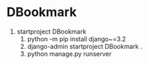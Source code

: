 # DBookmark
1. startproject DBookmark
   1. python -m pip install django~=3.2
   2. django-admin startproject DBookmark .
   3. python manage.py runserver
   